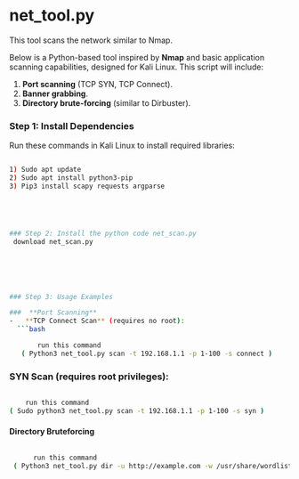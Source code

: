 # net_tool.py
This tool scans the network similar to Nmap.

Below is a Python-based tool inspired by **Nmap** and basic application scanning capabilities, designed for Kali Linux. This script will include:
1. **Port scanning** (TCP SYN, TCP Connect).
2. **Banner grabbing**.
3. **Directory brute-forcing** (similar to Dirbuster).


### Step 1: Install Dependencies
Run these commands in Kali Linux to install required libraries:
```bash

1) Sudo apt update
2) Sudo apt install python3-pip
3) Pip3 install scapy requests argparse





### Step 2: Install the python code net_scan.py
 download net_scan.py






### Step 3: Usage Examples

###  **Port Scanning**
-	**TCP Connect Scan** (requires no root):
  ```bash

       run this command 
   ( Python3 net_tool.py scan -t 192.168.1.1 -p 1-100 -s connect )
  ```

### **SYN Scan** (requires root privileges):
  ```bash

      run this command
  ( Sudo python3 net_tool.py scan -t 192.168.1.1 -p 1-100 -s syn )
  ```

#### **Directory Bruteforcing**
```bash

      run this command
 ( Python3 net_tool.py dir -u http://example.com -w /usr/share/wordlists/dirbuster/common.txt )


